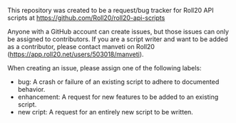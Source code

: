 This repository was created to be a request/bug tracker for Roll20 API scripts at https://github.com/Roll20/roll20-api-scripts

Anyone with a GitHub account can create issues, but those issues can only be assigned to contributors.  If you are a script writer and want to be added as a contributor, please contact manveti on Roll20 (https://app.roll20.net/users/503018/manveti).

When creating an issue, please assign one of the following labels:
 * bug: A crash or failure of an existing script to adhere to documented behavior.
 * enhancement: A request for new features to be added to an existing script.
 * new cript: A request for an entirely new script to be written.
